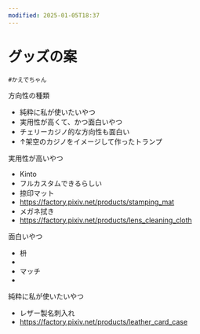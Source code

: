 ```yaml
---
modified: 2025-01-05T18:37
---
```

# グッズの案

`#かえでちゃん`

方向性の種類

- 純粋に私が使いたいやつ  
- 実用性が高くて、かつ面白いやつ  
- チェリーカジノ的な方向性も面白い  
- ↑架空のカジノをイメージして作ったトランプ  

実用性が高いやつ

- Kinto  
- フルカスタムできるらしい  
- 捺印マット  
- https://factory.pixiv.net/products/stamping_mat  
- メガネ拭き  
- https://factory.pixiv.net/products/lens_cleaning_cloth  

面白いやつ

- 枡  
-  
- マッチ  
-  

純粋に私が使いたいやつ

- レザー製名刺入れ  
- https://factory.pixiv.net/products/leather_card_case